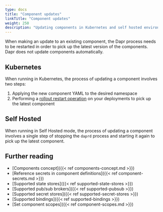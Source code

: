 ```yaml
---
type: docs
title: "Component updates"
linkTitle: "Component updates"
weight: 250
description: "Updating components in Kubernetes and self hosted environments"
---
```


When making an update to an existing component, the Dapr process needs to be restarted in order to pick up the latest version of the components.
Dapr does not update components automatically.

## Kubernetes

When running in Kubernetes, the process of updating a component involves two steps:

1. Applying the new component YAML to the desired namespace
2. Performing a [rollout restart operation](https://kubernetes.io/docs/reference/kubectl/cheatsheet/#updating-resources) on your deployments to pick up the latest component

## Self Hosted

When running in Self Hosted mode, the process of updating a component involves a single step of stopping the `daprd` process and starting it again to pick up the latest component.

## Further reading
- [Components concept]({{< ref components-concept.md >}})
- [Reference secrets in component definitions]({{< ref component-secrets.md >}})
- [Supported state stores]({{< ref supported-state-stores >}})
- [Supported pub/sub brokers]({{< ref supported-pubsub >}})
- [Supported secret stores]({{< ref supported-secret-stores >}})
- [Supported bindings]({{< ref supported-bindings >}})
- [Set component scopes]({{< ref component-scopes.md >}})
